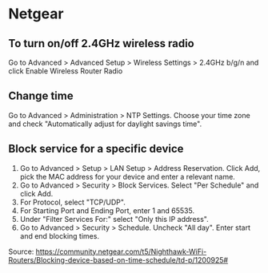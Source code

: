 # Netgear

## To turn on/off 2.4GHz wireless radio

Go to Advanced > Advanced Setup > Wireless Settings > 2.4GHz b/g/n and click Enable Wireless Router Radio

## Change time

Go to Advanced > Administration > NTP Settings. Choose your time zone and check "Automatically adjust for daylight savings time".

## Block service for a specific device

1. Go to Advanced > Setup > LAN Setup > Address Reservation. Click Add, pick the MAC address for your device and enter a relevant name.
1. Go to Advanced > Security > Block Services. Select "Per Schedule" and click Add.
1. For Protocol, select "TCP/UDP".
1. For Starting Port and Ending Port, enter 1 and 65535.
1. Under "Filter Services For:" select "Only this IP address".
1. Go to Advanced > Security > Schedule. Uncheck "All day". Enter start and end blocking times.

Source: https://community.netgear.com/t5/Nighthawk-WiFi-Routers/Blocking-device-based-on-time-schedule/td-p/1200925#
